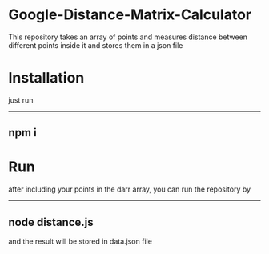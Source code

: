 # Google-Distance-Matrix-Calculator

This repository takes an array of points and measures distance between different points inside it and stores them in a json file

# Installation

just run

---
npm i
---

# Run

after including your points in the darr array, you can run the repository by

---
node distance.js
---

and the result will be stored in data.json file
